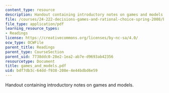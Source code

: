 ```yaml
---
content_type: resource
description: Handout containing introductory notes on games and models.
file: /courses/24-222-decisions-games-and-rational-choice-spring-2008/bdf7db3c64ddf938208e4e44bdbd6e59_games_and_models.pdf
file_type: application/pdf
learning_resource_types:
- Readings
license: https://creativecommons.org/licenses/by-nc-sa/4.0/
ocw_type: OCWFile
parent_title: Readings
parent_type: CourseSection
parent_uid: 7738ddc0-28e2-1ea2-ab7e-d9693ab42356
resourcetype: Document
title: games_and_models.pdf
uid: bdf7db3c-64dd-f938-208e-4e44bdbd6e59
---
```

Handout containing introductory notes on games and models.